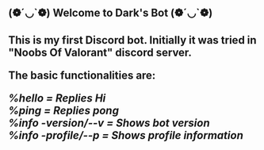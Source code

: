 <h2>(❁´◡`❁) Welcome to Dark's Bot (❁´◡`❁)<h2>

This is my first Discord bot. Initially it was tried in "Noobs Of Valorant" discord server.

The basic functionalities are:

<i>%hello = Replies Hi<br>
%ping = Replies pong<br>
%info -version/--v = Shows bot version<br>
%info -profile/--p = Shows profile information<br></i>